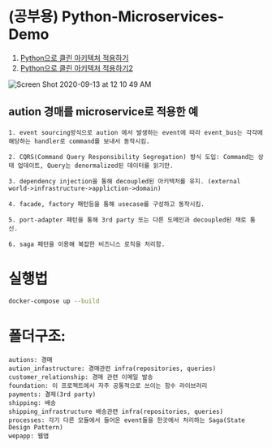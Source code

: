 # (공부용) Python-Microservices-Demo
1. [Python으로 클린 아키텍처 적용하기](https://velog.io/@jahoy/Python%EC%9C%BC%EB%A1%9C-Clean-Architecture-%EC%A0%81%EC%9A%A9%ED%95%98%EA%B8%B0)
2. [Python으로 클린 아키텍처 적용하기2](https://velog.io/@jahoy/Python%EC%9C%BC%EB%A1%9C-%ED%81%B4%EB%A6%B0-%EC%95%84%ED%82%A4%ED%85%8D%EC%B2%98-%EC%A0%81%EC%9A%A9%ED%95%98%EA%B8%B02)

![Screen Shot 2020-09-13 at 12 10 49 AM](https://user-images.githubusercontent.com/50973416/92998617-b2434600-f555-11ea-838d-3ef50bbf15a8.png)

## aution 경매를 microservice로 적용한 예
    1. event sourcing방식으로 aution 에서 발생하는 event에 따라 event_bus는 각각에 해당하는 handler로 command를 보내서 동작시킴.
    
    2. CQRS(Command Query Responsibility Segregation) 방식 도입: Command는 상태 업데이트, Query는 denormalized된 데이터를 읽기만.
    
    3. dependency injection을 통해 decoupled된 아키텍처를 유지. (external world->infrastructure->appliction->domain)
    
    4. facade, factory 패턴등을 통해 usecase를 구성하고 동작시킴.
    
    5. port-adapter 패턴을 통해 3rd party 또는 다른 도메인과 decoupled된 채로 통신.

    6. saga 패턴을 이용해 복잡한 비즈니스 로직을 처리함.


# 실행법
```bash
docker-compose up --build
```

# 폴더구조:
    autions: 경매
    aution_infastructure: 경매관련 infra(repositories, queries)
    customer_relationship: 경매 관련 이메일 발송
    foundation: 이 프로젝트에서 자주 공통적으로 쓰이는 함수 라이브러리 
    payments: 결제(3rd party)
    shipping: 배송
    shipping_infrastructure 배송관련 infra(repositories, queries)
    processes: 각기 다른 모듈에서 들어온 event들을 한곳에서 처리하는 Saga(State Design Pattern)
    wepapp: 웹앱
